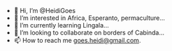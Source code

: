 - 👋 Hi, I’m @HeidiGoes
- 👀 I’m interested in Africa, Esperanto, permaculture...
- 🌱 I’m currently learning Lingala...
- 💞️ I’m looking to collaborate on borders of Cabinda...
- 📫 How to reach me goes.heidi@gmail.com.

<!---
HeidiGoes/HeidiGoes is a ✨ special ✨ repository because its `README.md` (this file) appears on your GitHub profile.
You can click the Preview link to take a look at your changes.
--->
